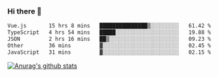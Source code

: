 ### Hi there 👋



<!--
**webB1an/webB1an** is a ✨ _special_ ✨ repository because its `README.md` (this file) appears on your GitHub profile.

Here are some ideas to get you started:

- 🔭 I’m currently working on ...
- 🌱 I’m currently learning ...
- 👯 I’m looking to collaborate on ...
- 🤔 I’m looking for help with ...
- 💬 Ask me about ...
- 📫 How to reach me: ...
- 😄 Pronouns: ...
- ⚡ Fun fact: ...
-->

<!--START_SECTION:waka-->

```txt
Vue.js       15 hrs 8 mins   ███████████████▒░░░░░░░░░   61.42 %
TypeScript   4 hrs 54 mins   █████░░░░░░░░░░░░░░░░░░░░   19.88 %
JSON         2 hrs 16 mins   ██▒░░░░░░░░░░░░░░░░░░░░░░   09.23 %
Other        36 mins         ▓░░░░░░░░░░░░░░░░░░░░░░░░   02.45 %
JavaScript   31 mins         ▓░░░░░░░░░░░░░░░░░░░░░░░░   02.15 %
```

<!--END_SECTION:waka-->


[![Anurag's github stats](https://github-readme-stats.vercel.app/api?username=webB1an&show_icons=true&theme=radical)](https://github.com/anuraghazra/github-readme-stats)

